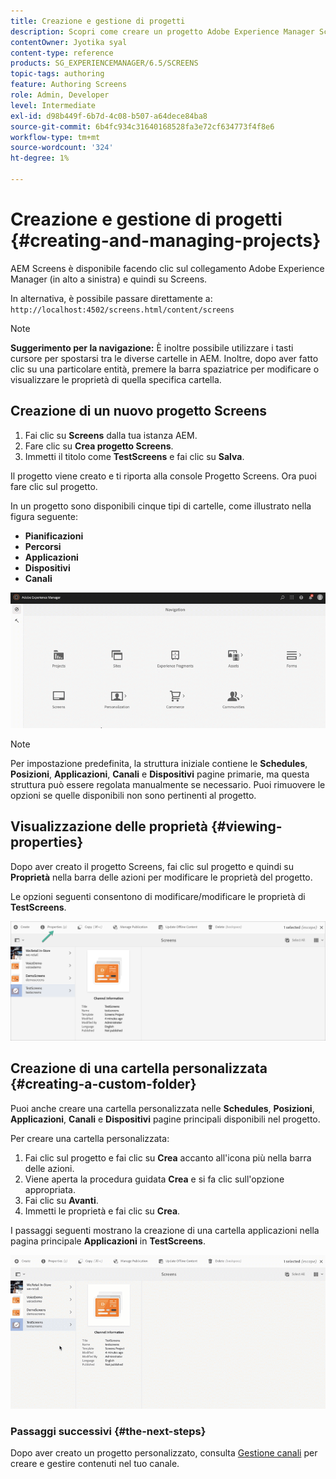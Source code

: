 ```yaml
---
title: Creazione e gestione di progetti
description: Scopri come creare un progetto Adobe Experience Manager Screens.
contentOwner: Jyotika syal
content-type: reference
products: SG_EXPERIENCEMANAGER/6.5/SCREENS
topic-tags: authoring
feature: Authoring Screens
role: Admin, Developer
level: Intermediate
exl-id: d98b449f-6b7d-4c08-b507-a64dece84ba8
source-git-commit: 6b4fc934c31640168528fa3e72cf634773f4f8e6
workflow-type: tm+mt
source-wordcount: '324'
ht-degree: 1%

---
```


# Creazione e gestione di progetti {#creating-and-managing-projects}

AEM Screens è disponibile facendo clic sul collegamento Adobe Experience Manager (in alto a sinistra) e quindi su Screens.

In alternativa, è possibile passare direttamente a: `http://localhost:4502/screens.html/content/screens`

>[!NOTE]
>**Suggerimento per la navigazione:**
>È inoltre possibile utilizzare i tasti cursore per spostarsi tra le diverse cartelle in AEM. Inoltre, dopo aver fatto clic su una particolare entità, premere la barra spaziatrice per modificare o visualizzare le proprietà di quella specifica cartella.

## Creazione di un nuovo progetto Screens

1. Fai clic su **Screens** dalla tua istanza AEM.
1. Fare clic su **Crea progetto Screens**.
1. Immetti il titolo come **TestScreens** e fai clic su **Salva**.

Il progetto viene creato e ti riporta alla console Progetto Screens. Ora puoi fare clic sul progetto.

In un progetto sono disponibili cinque tipi di cartelle, come illustrato nella figura seguente:

* **Pianificazioni**
* **Percorsi**
* **Applicazioni**
* **Dispositivi**
* **Canali**

![lettore1](assets/create-project.gif)

>[!NOTE]
>
>Per impostazione predefinita, la struttura iniziale contiene le **Schedules**, **Posizioni**, **Applicazioni**, **Canali** e **Dispositivi** pagine primarie, ma questa struttura può essere regolata manualmente se necessario. Puoi rimuovere le opzioni se quelle disponibili non sono pertinenti al progetto.


## Visualizzazione delle proprietà {#viewing-properties}

Dopo aver creato il progetto Screens, fai clic sul progetto e quindi su **Proprietà** nella barra delle azioni per modificare le proprietà del progetto.

Le opzioni seguenti consentono di modificare/modificare le proprietà di **TestScreens**.

![immagine](assets/create-project2.png)

## Creazione di una cartella personalizzata {#creating-a-custom-folder}

Puoi anche creare una cartella personalizzata nelle **Schedules**, **Posizioni**, **Applicazioni**, **Canali** e **Dispositivi** pagine principali disponibili nel progetto.

Per creare una cartella personalizzata:

1. Fai clic sul progetto e fai clic su **Crea** accanto all&#39;icona più nella barra delle azioni.
1. Viene aperta la procedura guidata **Crea** e si fa clic sull&#39;opzione appropriata.
1. Fai clic su **Avanti**.
1. Immetti le proprietà e fai clic su **Crea**.

I passaggi seguenti mostrano la creazione di una cartella applicazioni nella pagina principale **Applicazioni** in **TestScreens**.

![lettore2-1](assets/create-project3.gif)

### Passaggi successivi {#the-next-steps}

Dopo aver creato un progetto personalizzato, consulta [Gestione canali](managing-channels.md) per creare e gestire contenuti nel tuo canale.
